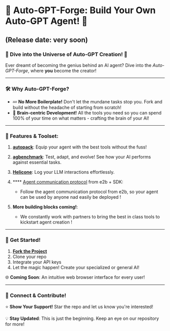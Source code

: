 # 🚀 **Auto-GPT-Forge**: Build Your Own Auto-GPT Agent! 🧠 
## (Release date: very soon)


### 🌌 Dive into the Universe of Auto-GPT Creation! 🌌

Ever dreamt of becoming the genius behind an AI agent? Dive into the *Auto-GPT-Forge*, where **you** become the creator!

---

### 🛠️ **Why Auto-GPT-Forge?**
- 💤 **No More Boilerplate!** Don't let the mundane tasks stop you. Fork and build without the headache of starting from scratch!
- 🧠 **Brain-centric Development!** All the tools you need so you can spend 100% of your time on what matters - crafting the brain of your AI!

---

### 🎁 **Features & Toolset**:

1. **[autopack](https://github.com/AutoPackAI/autopack)**: Equip your agent with the best tools without the fuss!
   
2. **[agbenchmark](https://github.com/AutoPackAI/Auto-GPT-Benchmarks)**: Test, adapt, and evolve! See how your AI performs against essential tasks.
   
3. **[Helicone](https://www.helicone.ai/)**: Log your LLM interactions effortlessly.
   
4. **** [Agent communication protocol](https://github.com/e2b-dev/sdk) from e2b + SDK: 
   - Follow the agent communication protocol from e2b, so your agent can be used by anyone nad easily be deployed !
   
5. **More building blocks coming!**: 
   - We constantly work with partners to bring the best in class tools to kickstart agent creation !

---

### 🚀 **Get Started!**

1. **[Fork the Project](https://github.com/Significant-Gravitas/Auto-GPT-Forge)**
2. Clone your repo
3. Integrate your API keys
4. Let the magic happen! Create your specialized or general AI!

🌐 **Coming Soon**: An intuitive web browser interface for every user!

---

### 🔗 **Connect & Contribute!**

⭐ **Show Your Support!** Star the repo and let us know you're interested!

💡 **Stay Updated**: This is just the beginning. Keep an eye on our repository for more!
